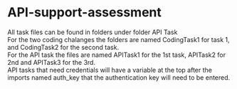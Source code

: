# API-support-assessment

All task files can be found in folders under folder API Task <br />
For the two coding chalanges the folders are named CodingTask1 for task 1, and CodingTask2 for the second task. <br />
For the API task the files are named APITask1 for the 1st task, APITask2 for 2nd and APITask3 for the 3rd. <br />
API tasks that need credentials will have a variable at the top after the imports named auth_key that the authentication key will need to be entered.
